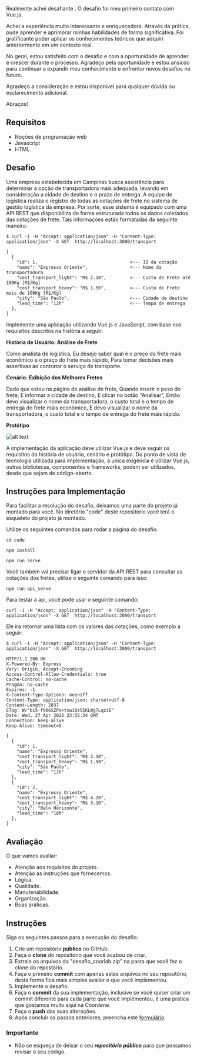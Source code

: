 Realmente achei desafiante . O desafio foi meu primeiro contato com Vue.js.

Achei a experiência muito interessante e enriquecedora. Através da prática, pude aprender e aprimorar minhas habilidades de forma significativa. Foi gratificante poder aplicar os conhecimentos teóricos que adquiri anteriormente em um contexto real.

No geral, estou satisfeito com o desafio e com a oportunidade de aprender e crescer durante o processo. Agradeço pela oportunidade e estou ansioso para continuar a expandir meu conhecimento e enfrentar novos desafios no futuro.

Agradeço a consideração e estou disponível para qualquer dúvida ou esclarecimento adicional.

Abraços!

## Requisitos
- Noções de programação web
- Javascript
- HTML

## Desafio
Uma empresa estabelecida em Campinas busca assistência para determinar a opção de transportadora mais adequada, levando em consideração a cidade de destino e o prazo de entrega. A equipe de logística realiza o registro de todas as cotações de frete no sistema de gestão logística da empresa. Por sorte, esse sistema é equipado com uma API REST que disponibiliza de forma estruturada todos os dados coletados das cotações de frete. Tais informações estão formatadas da seguinte maneira:

```
$ curl -i -H "Accept: application/json" -H "Content-Type: application/json" -X GET  http://localhost:3000/transport

[
  {
    "id": 1,                                   <--- ID da cotação
    "name": "Expresso Oriente",                <--- Nome da transportadora
    "cost_transport_light": "R$ 2.10",         <--- Custo de Frete até 100Kg [R$/Kg]
    "cost_transport_heavy": "R$ 1.50",         <--- Custo de Frete mais de 100Kg [R$/Kg]
    "city": "São Paulo",                       <--- Cidade de destino
    "lead_time": "12h"                         <--- Tempo de entrega
  },
]
```

Implemente uma aplicação utilizando Vue.js e JavaScript, com base nos requisitos descritos na história a seguir:


**História de Usuário: Análise de Frete**

Como analista de logística,
Eu desejo saber qual é o preço do frete mais econômico e o preço do frete mais rápido,
Para tomar decisões mais assertivas ao contratar o serviço de transporte.


**Cenário: Exibição dos Melhores Fretes**

Dado que estou na página de análise de frete,
Quando inserir o peso do frete,
E informar a cidade de destino,
E clicar no botão "Analisar",
Então devo visualizar o nome da transportadora, o custo total e o tempo de entrega do frete mais econômico,
E devo visualizar o nome da transportadora, o custo total e o tempo de entrega do frete mais rápido.


**Protótipo**

![alt text](./doc/prototype.gif "Protótipo")


A implementação da aplicação deve utilizar Vue.js e deve seguir os requisitos da história de usuário, cenário e protótipo.
Do ponto de vista de tecnologia utilizada para implementação, a unica exigência é utilizar Vue.js, outras bibliotecas, componentes e frameworks, podem ser utilizados, desde que sejam de código-aberto.


## Instruções para Implementação

Para facilitar a resolução do desafio, deixamos uma parte do projeto já montado para você. No diretório "code" deste repositório você terá o esqueleto do projeto já montado.

Utilize os seguintes comandos para rodar a página do desafio.

```
cd code

npm install

npm run serve
```
Você também vai precisar ligar o servidor da API REST para consultar as cotações dos fretes, utilize o seguinte comando para isso:

```
npm run api_serve

```

Para testar a api, você pode usar o seguinte comando:
```
curl -i -H "Accept: application/json" -H "Content-Type: application/json" -X GET  http://localhost:3000/transport
```

Ele ira retornar uma lista com os valores das cotações, como  exemplo a seguir:
```
$ curl -i -H "Accept: application/json" -H "Content-Type: application/json" -X GET  http://localhost:3000/transport

HTTP/1.1 200 OK
X-Powered-By: Express
Vary: Origin, Accept-Encoding
Access-Control-Allow-Credentials: true
Cache-Control: no-cache
Pragma: no-cache
Expires: -1
X-Content-Type-Options: nosniff
Content-Type: application/json; charset=utf-8
Content-Length: 2837
ETag: W/"b15-f90GSZPs+txwiOzSSKLWg7LqzzE"
Date: Wed, 27 Apr 2022 23:55:34 GMT
Connection: keep-alive
Keep-Alive: timeout=5

[
  {
    "id": 1,
    "name": "Expresso Oriente",
    "cost_transport_light": "R$ 2.10",
    "cost_transport_heavy": "R$ 1.50",
    "city": "São Paulo",
    "lead_time": "12h"
  },
  {
    "id": 2,
    "name": "Expresso Oriente",
    "cost_transport_light": "R$ 4.20",
    "cost_transport_heavy": "R$ 3.10",
    "city": "Belo Horizonte",
    "lead_time": "18h"
  },
]
```

## Avaliação
O que vamos avaliar:
- Atenção aos requisitos do projeto.
- Atenção as instruções que fornecemos.
- Lógica.
- Qualidade.
- Manutenabilidade.
- Organização.
- Boas práticas.

## Instruções
Siga os seguintes passos para a execução do desafio:
1. Crie um repositório **público** no GitHub.
2. Faça o **clone** do repositório que você acabou de criar.
3. Extraia os arquivos do "desafio_coorlab.zip" na pasta que você fez o clone do repostório.
4. Faça o primeiro **commit** com apenas estes arquivos no seu repositório, desta forma fica mais simples avaliar o que você implementou.
5. Implemente o desafio.
6. Faça o **commit** da sua implementação, inclusive se você quiser criar um commit diferente para cada parte que você implementou, é uma pratica que gostamos muito aqui na Coordene.
7. Faça o **push** das suas alterações.
8. Após concluir os passos anteriores, preencha este [formulário](https://airtable.com/shrTjtwUrw7I1CuxE).

### Importante
- Não se esqueça de deixar o seu ***repositório público*** para que possamos revisar o seu código.

